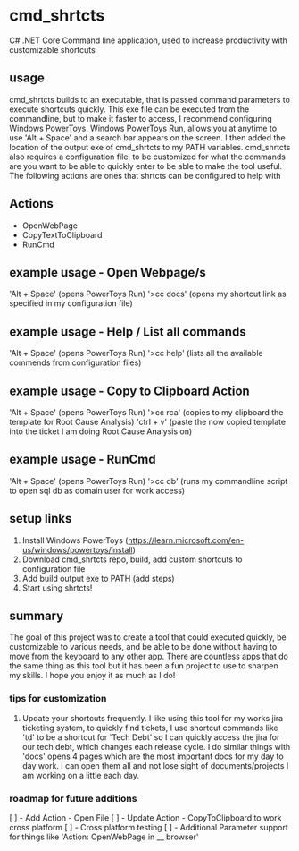 # cmd_shrtcts
C# .NET Core Command line application, used to increase productivity with customizable shortcuts

## usage
cmd_shrtcts builds to an executable, that is passed command parameters to execute shortcuts quickly.
This exe file can be executed from the commandline, but to make it faster to access, I recommend configuring Windows PowerToys.
Windows PowerToys Run, allows you at anytime to use 'Alt + Space' and a search bar appears on the screen. 
I then added the location of the output exe of cmd_shrtcts to my PATH variables.
cmd_shrtcts also requires a configuration file, to be customized for what the commands are you want to be able to quickly enter to be able to make the tool useful. The following actions are ones that shrtcts can be configured to help with

## Actions
- OpenWebPage
- CopyTextToClipboard
- RunCmd

## example usage - Open Webpage/s
'Alt + Space' (opens PowerToys Run)
'>cc docs' (opens my shortcut link as specified in my configuration file)

## example usage - Help / List all commands
'Alt + Space' (opens PowerToys Run)
'>cc help' (lists all the available commends from configuration files)

## example usage - Copy to Clipboard Action
'Alt + Space' (opens PowerToys Run)
'>cc rca' (copies to my clipboard the template for Root Cause Analysis)
'ctrl + v' (paste the now copied template into the ticket I am doing Root Cause Analysis on)

## example usage - RunCmd
'Alt + Space' (opens PowerToys Run)
'>cc db' (runs my commandline script to open sql db as domain user for work access)

## setup links
1. Install Windows PowerToys (https://learn.microsoft.com/en-us/windows/powertoys/install)
2. Download cmd_shrtcts repo, build, add custom shortcuts to configuration file
3. Add build output exe to PATH (add steps)
4. Start using shrtcts!

## summary
The goal of this project was to create a tool that could executed quickly, be customizable to various needs, and be able to be done without having to move from the keyboard to any other app. There are countless apps that do the same thing as this tool but it has been a fun project to use to sharpen my skills. I hope you enjoy it as much as I do!

### tips for customization
1. Update your shortcuts frequently. I like using this tool for my works jira ticketing system, to quickly find tickets, I use shortcut commands like 'td' to be a shortcut for 'Tech Debt' so I can quickly access the jira for our tech debt, which changes each release cycle. I do similar things with 'docs' opens 4 pages which are the most important docs for my day to day work. I can open them all and not lose sight of documents/projects I am working on a little each day.

### roadmap for future additions
[ ] - Add Action - Open File
[ ] - Update Action - CopyToClipboard to work cross platform
[ ] - Cross platform testing
[ ] - Additional Parameter support for things like 'Action: OpenWebPage in __ browser'
